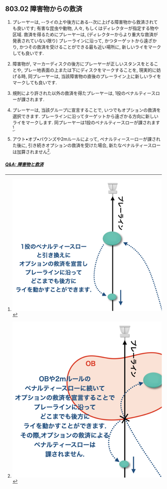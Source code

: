 ## 803.02 障害物からの救済

1. プレーヤーは,
--ライの上や後方にある--次に上げる障害物から救済されても良いです;
有害な昆虫や動物,
人々,
もしくはディレクターが指定する物や区域.
救済を得るためにプレーヤーは,
(ディレクターからより重大な救済が発表されていない限り)
プレーラインに沿って,
かつターゲットから遠ざかり,
かつその救済を受けることができる最も近い場所に,
新しいライをマークしても良いです.

1. 障害物が,
マーカーディスクの後方にプレーヤーが正しいスタンスをとることや,
プレー地表面の上または下にディスクをマークすることを, 現実的に妨げる時,
同プレーヤーは,
当該障害物の直後のプレーライン上に新しいライをマークしても良いです.

1. 規則により許された以外の救済を得たプレーヤーは,
1投のペナルティースローが課されます.

1. プレーヤーは,
当該グループに宣言することで,
いつでもオプションの救済を選択できます.
プレーラインに沿ってターゲットから遠ざかる方向に新しいライをマークします.
同プレーヤーは1投のペナルティースローが課されます[^1].

1. アウト•オブ•バウンズや2mルールによって,
ペナルティースーローが課された後に,
引き続きオプションの救済を受けた場合,
新たなペナルティースローは加算されません[^2].

##### [Q&A: 障害物と救済](qa-obs)



[^1]: ![オプションの救済](assets/img/optional-relief.png)
[^2]: ![OBとオプションの救済](assets/img/ob-optional-relief.png)

